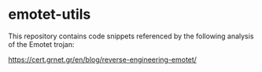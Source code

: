# emotet-utils

This repository contains code snippets referenced by the following analysis of the Emotet trojan:

https://cert.grnet.gr/en/blog/reverse-engineering-emotet/

